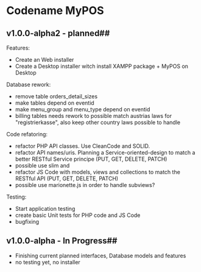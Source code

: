 # Codename MyPOS

## v1.0.0-alpha2 - planned##

Features:

- Create an Web installer
- Create a Desktop installer witch install XAMPP package + MyPOS on Desktop

Database rework:

- remove table orders_detail_sizes
- make tables depend on eventid
- make menu_group and menu_type depend on eventid
- billing tables needs rework to possible match austrias laws for "registrierkasse", also keep other country laws possible to handle

Code refatoring:

- refactor PHP API classes. Use CleanCode and SOLID.
- refactor API names/uris. Planning a Service-oriented-design to match a better RESTful Service principe (PUT, GET, DELETE, PATCH)
- possible use slim and
- refactor JS Code with models, views and collections to match the RESTful API (PUT, GET, DELETE, PATCH)
- possible use marionette.js in order to handle subviews?

Testing:

- Start application testing
- create basic Unit tests for PHP code and JS Code
- bugfixing

## v1.0.0-alpha - In Progress##

- Finishing current planned interfaces, Database models and features
- no testing yet, no installer
